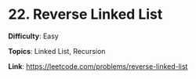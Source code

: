 # 22. Reverse Linked List

**Difficulty**: Easy

**Topics**: Linked List, Recursion

**Link**: https://leetcode.com/problems/reverse-linked-list

